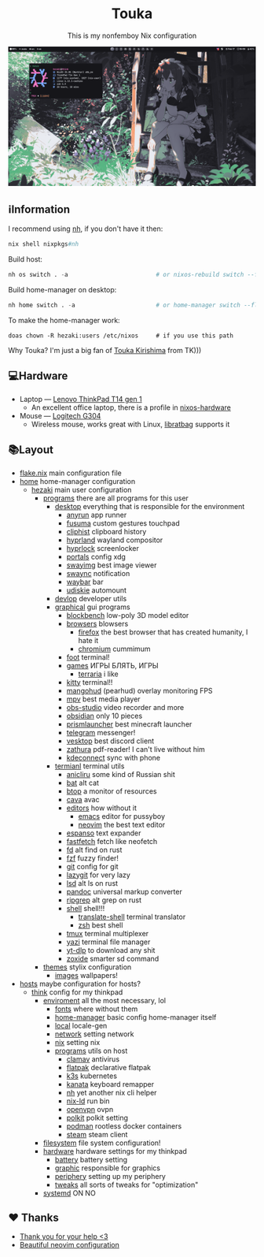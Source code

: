 <h1 align="center">Touka</h1>
<p align="center">This is my nonfemboy Nix configuration</p>
<img src="./.other/1.png" alt="kakoi lubopitniy ai ai ai">

## ℹ️Information
I recommend using  [nh](https://github.com/viperML/nh), if you don't have it then:
``` nix
nix shell nixpkgs#nh
```

Build host:
```nix
nh os switch . -a                         # or nixos-rebuild switch --flake .#think
```

Build home-manager on desktop:
```nix
nh home switch . -a                       # or home-manager switch --flake .#hezaki
```
To make the home-manager work:

```shell
doas chown -R hezaki:users /etc/nixos     # if you use this path
```

Why Touka? I'm just a big fan of [Touka Kirishima](https://tokyoghoul.fandom.com/wiki/Touka_Kirishima)  from TK)))

## 💻Hardware
- Laptop — [Lenovo ThinkPad T14 gen 1](https://www.lenovo.com/us/en/p/laptops/thinkpad/thinkpadt/t14-amd-g1/22tpt14t4a2)
	- An excellent office laptop, there is a profile in [nixos-hardware](https://github.com/NixOS/nixos-hardware/blob/master/lenovo/thinkpad/t14/amd/gen1)
- Mouse — [Logitech G304](https://www.logitechg.com/en-ph/products/gaming-mice/g304-lightspeed-wireless-gaming-mouse.910-005284.html)
	- Wireless mouse, works great with Linux, [libratbag](https://github.com/libratbag/libratbag) supports it 

## 📚Layout
- [flake.nix](flake.nix) main configuration file
- [home](home) home-manager configuration
	- [hezaki](home/hezaki) main user configuration
		- [programs](home/hezaki/programs) there are all programs for this user
			- [desktop](home/hezaki/programs/desktop) everything that is responsible for the environment
				- [anyrun](home/hezaki/programs/desktop/anyrun) app runner
				- [fusuma](home/hezaki/programs/desktop/fusuma) custom gestures touchpad
				- [cliphist](home/hezaki/programs/desktop/cliphist) clipboard history
				- [hyprland](home/hezaki/programs/desktop/hyprland) wayland compositor
				- [hyprlock](home/hezaki/programs/desktop/hyprlock) screenlocker
				- [portals](home/hezaki/programs/desktop/portals) config xdg
				- [swayimg](home/hezaki/programs/desktop/swayimg) best image viewer
				- [swaync](home/hezaki/programs/desktop/swaync) notification
				- [waybar](home/hezaki/programs/desktop/waybar) bar
				- [udiskie](home/hezaki/programs/desktop/udiskie) automount
			- [devlop](home/hezaki/programs/devlop) developer utils
			- [graphical](home/hezaki/programs/graphical) gui programs
				- [blockbench](home/hezaki/programs/graphical/blockbench) low-poly 3D model editor
				- [browsers](home/hezaki/programs/graphical/browsers) blowsers
					- [firefox](home/hezaki/programs/graphical/browsers/firefox) the best browser that has created humanity, I hate it
					- [chromium](home/hezaki/programs/graphical/browsers/chromium) cummimum
				- [foot](home/hezaki/programs/graphical/foot) terminal!
				- [games](home/hezaki/programs/graphical/games) ИГРЫ БЛЯТЬ, ИГРЫ
					- [terraria](home/hezaki/programs/graphical/games/terraria) i like
				- [kitty](home/hezaki/programs/graphical/kitty) terminal!!
				- [mangohud](home/hezaki/programs/graphical/mangohud) (pearhud) overlay monitoring FPS
				- [mpv](home/hezaki/programs/graphical/mpv) best media player
				- [obs-studio](home/hezaki/programs/graphical/obs-studio) video recorder and more
				- [obsidian](home/hezaki/programs/graphical/obsidian) only 10 pieces
				- [prismlauncher](home/hezaki/programs/graphical/prismlauncher) best minecraft launcher
				- [telegram](home/hezaki/programs/graphical/telegram) messenger!
				- [vesktop](home/hezaki/programs/graphical/vesktop) best discord client
				- [zathura](home/hezaki/programs/graphical/zathura) pdf-reader! I can't live without him
				- [kdeconnect](home/hezaki/programs/graphical/kdeconnect) sync with phone
			- [termianl](home/hezaki/programs/terminal) terminal utils
				- [anicliru](home/hezaki/programs/terminal/anicli) some kind of Russian shit
				- [bat](home/hezaki/programs/terminal/bat) alt cat
				- [btop](home/hezaki/programs/terminal/btop) a monitor of resources 
				- [cava](home/hezaki/programs/terminal/cava) avac
				- [editors](home/hezaki/programs/terminal/editors) how without it
					- [emacs](home/hezaki/programs/terminal/editors/emacs)  editor for pussyboy
					- [neovim](home/hezaki/programs/terminal/editors/neovim) the best text editor
				- [espanso](home/hezaki/programs/terminal/espanso) text expander
				- [fastfetch](home/hezaki/programs/terminal/fastfetch) fetch like neofetch
				- [fd](home/hezaki/programs/terminal/fd) alt find on rust
				- [fzf](home/hezaki/programs/terminal/fzf) fuzzy finder!
				- [git](home/hezaki/programs/terminal/git) config for git
				- [lazygit](home/hezaki/programs/terminal/lazygit) for very lazy
				- [lsd](home/hezaki/programs/terminal/lsd) alt ls on rust
				- [pandoc](home/hezaki/programs/terminal/pandoc) universal markup converter 
				- [ripgrep](home/hezaki/programs/terminal/ripgrep) alt grep on rust
				- [shell](home/hezaki/programs/terminal/shell) shell!!!
					- [translate-shell](home/hezaki/programs/terminal/shell/translate-shell) terminal translator
					- [zsh](home/hezaki/programs/terminal/shell/zsh) best shell
				- [tmux](home/hezaki/programs/terminal/tmux) terminal multiplexer
				- [yazi](home/hezaki/programs/terminal/yazi) terminal file manager
				- [yt-dlp](home/hezaki/programs/terminal/yt-dlp) to download any shit
				- [zoxide](home/hezaki/programs/terminal/zoxide) smarter sd command
		- [themes](home/hezaki/themes) stylix configuration
			- [images](home/hezaki/themes/images) wallpapers!
- [hosts](hosts) maybe configuration for hosts?
	- [think](hosts/think) config for my thinkpad
		- [enviroment](hosts/think/enviroment) all the most necessary, lol
			- [fonts](hosts/think/enviroment) where without them
			- [home-manager](hosts/think/enviroment/home-manager) basic config home-manager itself
			- [local](hosts/think/enviroment/local) locale-gen
			- [network](hosts/think/enviroment/) setting network
			- [nix](hosts/think/enviroment/) setting nix
			- [programs](hosts/think/enviroment/programs) utils on host
			    - [clamav](hosts/think/enviroment/programs/clamav) antivirus
			    - [flatpak](hosts/think/enviroment/programs/flatpak) declarative flatpak
				- [k3s](hosts/think/enviroment/programs/k3s) kubernetes
				- [kanata](hosts/think/enviroment/programs/kanata) keyboard remapper
				- [nh](hosts/think/enviroment/programs/nh) yet another nix cli helper
				- [nix-ld](hosts/think/enviroment/programs/nix-ld) run bin
				- [openvpn](hosts/think/enviroment/programs/openvpn) ovpn
                - [polkit](hosts/think/enviroment/programs/polkit) polkit setting
                - [podman](hosts/think/enviroment/programs/podman) rootless docker containers
                - [steam](hosts/think/enviroment/programs/polkit) steam client
		- [filesystem](hosts/think/filesystem) file system configuration!
		- [hardware](hosts/think/hardware) hardware settings for my thinkpad
			- [battery](hosts/think/hardware/battery) battery setting
			- [graphic](hosts/think/hardware/graphic) responsible for graphics
			- [periphery](hosts/think/hardware/periphery) setting up my periphery
			- [tweaks](hosts/think/hardware/tweaks) all sorts of tweaks for "optimization"
		- [systemd](hosts/think/systemd) ON NO
 ## ❤️ Thanks 
- [Thank you for your help <3](https://codeberg.org/ghosty)
- [Beautiful neovim configuration](https://github.com/Manas140/Conscious/tree/main)

